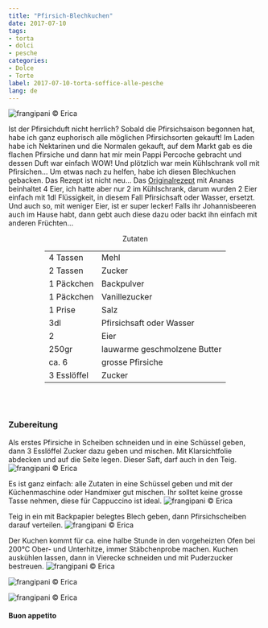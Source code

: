 ```yaml
---
title: "Pfirsich-Blechkuchen"
date: 2017-07-10
tags:
- torta
- dolci
- pesche 
categories:
- Dolce
- Torte 
label: 2017-07-10-torta-soffice-alle-pesche
lang: de 
---
```

![](../2017-07-10-torta-soffice-alle-pesche/header.jpg "frangipani © Erica")

Ist der Pfirsichduft nicht herrlich? Sobald die Pfirsichsaison begonnen hat, habe ich ganz euphorisch alle möglichen Pfirsichsorten gekauft! Im Laden habe ich Nektarinen und die Normalen gekauft, auf dem Markt gab es die flachen Pfirsiche und dann hat mir mein Pappi Percoche gebracht und dessen Duft war einfach WOW! Und plötzlich war mein Kühlschrank voll mit Pfirsichen... Um etwas nach zu helfen, habe ich diesen Blechkuchen gebacken. Das Rezept ist nicht neu... Das <a href="http://frangipani.raiano.ch/2015-04-16-torta-all-ananas-sofficissima/" target="_blank">Originalrezept</a> mit Ananas beinhaltet 4 Eier, ich hatte aber nur 2 im Kühlschrank, darum wurden 2 Eier einfach mit 1dl Flüssigkeit, in diesem Fall Pfirsichsaft oder Wasser, ersetzt. Und auch so, mit weniger Eier, ist er super lecker! Falls ihr Johannisbeeren auch im Hause habt, dann gebt auch diese dazu oder backt ihn einfach mit anderen Früchten...

<div id="wrapper" style="text-align: center">
  <div id="yourdiv" style="display: inline-block;">
    <div class="ingredients">
      <div class="ingredients-title">Zutaten</div>
      <table>
        <tbody>
          </tr>
          <tr>
            <td>4 Tassen</td>
            <td>Mehl</td>
          </tr>
          <tr>
            <td>2 Tassen</td>
            <td>Zucker</td>
          </tr>
          <tr>
            <td>1 Päckchen</td>
            <td>Backpulver</td>
          </tr>
          <tr>
            <td>1 Päckchen</td>
            <td>Vanillezucker</td>
          </tr>
          <tr>
            <td>1 Prise</td>
            <td>Salz</td>
          </tr>
          <tr>
            <td>3dl</td>
            <td>Pfirsichsaft oder Wasser</td>
           </tr>
          <tr>
            <td>2</td>
            <td>Eier</td>
          </tr>
          <tr>
            <td>250gr</td>
            <td>lauwarme geschmolzene Butter</td>
          </tr>
          <tr>
            <td>ca. 6</td>
            <td>grosse Pfirsiche</td>
          </tr>
          <tr>
            <td>3 Esslöffel</td>
            <td>Zucker</td>
          </tr>
        </tbody>
      </table>
      <br></br>
    </div>
  </div>
</div>


<h3>
  <font color="grey">
    <i class="fa-solid fa-gears"></i>
  </font> Zubereitung
</h3>

Als erstes Pfirsiche in Scheiben schneiden und in eine Schüssel geben, dann 3 Esslöffel Zucker dazu geben und mischen. Mit Klarsichtfolie abdecken und auf die Seite legen. Dieser Saft, darf auch in den Teig.
![](../2017-07-10-torta-soffice-alle-pesche/pesche.jpg "frangipani © Erica")

Es ist ganz einfach: alle Zutaten in eine Schüssel geben und mit der Küchenmaschine oder Handmixer gut mischen. Ihr solltet keine grosse Tasse nehmen, diese für Cappuccino ist ideal.
![](../2017-07-10-torta-soffice-alle-pesche/impasto.jpg "frangipani © Erica")

Teig in ein mit Backpapier belegtes Blech geben, dann Pfirsichscheiben darauf verteilen.
![](../2017-07-10-torta-soffice-alle-pesche/teglia.jpg "frangipani © Erica")

Der Kuchen kommt für ca. eine halbe Stunde in den vorgeheizten Ofen bei 200°C Ober- und Unterhitze, immer Stäbchenprobe machen. Kuchen auskühlen lassen, dann in Vierecke schneiden und mit Puderzucker bestreuen.
![](../2017-07-10-torta-soffice-alle-pesche/risultato1.jpg "frangipani © Erica")

![](../2017-07-10-torta-soffice-alle-pesche/risultato2.jpg "frangipani © Erica")

![](../2017-07-10-torta-soffice-alle-pesche/risultato3.jpg "frangipani © Erica")

<h4>Buon appetito
  <font color="red">
    <i class="fa-regular fa-face-smile"></i>
  </font>
</h4>